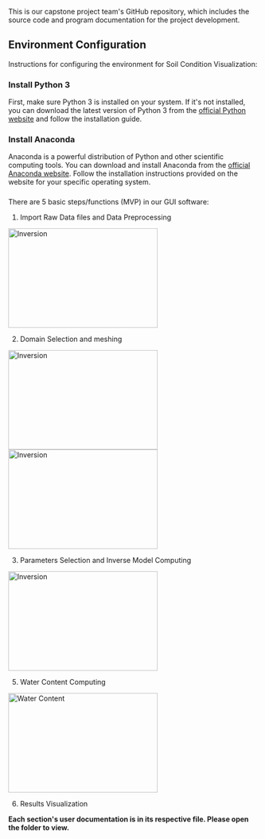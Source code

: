 This is our capstone project team's GitHub repository, which includes the source code and program documentation for the project development.

## Environment Configuration
Instructions for configuring the environment for Soil Condition Visualization:

### Install Python 3
First, make sure Python 3 is installed on your system. If it's not installed, you can download the latest version of Python 3 from the [official Python website](https://www.python.org/downloads/) and follow the installation guide.

### Install Anaconda
Anaconda is a powerful distribution of Python and other scientific computing tools. You can download and install Anaconda from the [official Anaconda website](https://www.anaconda.com/download/). Follow the installation instructions provided on the website for your specific operating system.

###


There are 5 basic steps/functions (MVP) in our GUI software:
  1. Import Raw Data files and Data Preprocessing

  <img src="/Users/mac/Downloads/FunctionDemonstration GIFs/Function demonstration Part1 Importing.GIF" alt="Inversion" width="300" height="200">

  2. Domain Selection and meshing

  <img src="/Users/mac/Downloads/FunctionDemonstration GIFs/Function demonstration Part2 Domain and Mesh 1Domain.GIF" alt="Inversion" width="300" height="200">

   <img src="/Users/mac/Downloads/FunctionDemonstration GIFs/Function demonstration Part2 Domain and Mesh 2Mesh.GIF" alt="Inversion" width="300" height="200">

  3. Parameters Selection and Inverse Model Computing
   
  <img src="/Users/mac/Downloads/FunctionDemonstration GIFs/Function demonstration Part3 Inversion.GIF" alt="Inversion" width="300" height="200">

  5. Water Content Computing

  <img src="/Users/mac/Downloads/FunctionDemonstration GIFs/Function demonstration Part4 Water Content.GIF" alt="Water Content" width="300" height="200">

  6. Results Visualization





**Each section's user documentation is in its respective file. Please open the folder to view.**

